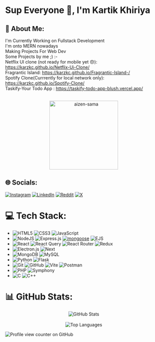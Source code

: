 <img src="https://media.licdn.com/dms/image/D5612AQHpWKXQMdnLdg/article-cover_image-shrink_720_1280/0/1710052146032?e=2147483647&v=beta&t=LlaT66GqC63firlYGbr_L2KANegqUW2RGrhzqkI-5pM" alt="" />
<h1>Sup Everyone 👋, I'm Kartik Khiriya</h1>
<h2>💫 About Me: </h2>

I'm Currently Working on Fullstack Development <br>I'm onto MERN nowadays<br>Making Projects For Web Dev<br>Some Projects by me ;) :- <br>Netflix UI clone (not ready for mobile yet 😞): https://karzkc.github.io/Netflix-Ui-Clone/ <br> 
Fragrantic Island: https://karzkc.github.io/Fragrantic-Island-/ <br>
Spotify Clone(Currrently for local network only): https://karzkc.github.io/Spotify-Clone/ <br>
Taskify-Your Todo App : https://taskify-todo-app-blush.vercel.app/ <br>
<br>
 <div align="center">
  <img src="https://media4.giphy.com/media/v1.Y2lkPTc5MGI3NjExcDh4bnJqdXd3Y2F5bWJ0M3U2ejJraHUzbGwxczBvOWFnYzNkdW40NyZlcD12MV9pbnRlcm5hbF9naWZfYnlfaWQmY3Q9Zw/91P04R5jGNGZZIDm0N/giphy.gif" alt="aizen-sama" height="220">
</div>

## 🌐 Socials:
[![Instagram](https://img.shields.io/badge/Instagram-%23E4405F.svg?logo=Instagram&logoColor=white)](https://www.instagram.com/kartikk_0803/) [![LinkedIn](https://img.shields.io/badge/LinkedIn-%230077B5.svg?logo=linkedin&logoColor=white)](https://www.linkedin.com/in/kartik-khiriya-483a81319/) [![Reddit](https://img.shields.io/badge/Reddit-%23FF4500.svg?logo=Reddit&logoColor=white)](https://reddit.com/user/Karzkc08) [![X](https://img.shields.io/badge/X-black.svg?logo=X&logoColor=white)](https://x.com/@karzkc0803) 

# 💻 Tech Stack:
<ul>
  <li>
    <img src="https://img.shields.io/badge/html5-%23E34F26.svg?style=flat&logo=html5&logoColor=white" alt="HTML5">
    <img src="https://img.shields.io/badge/css3-%231572B6.svg?style=flat&logo=css3&logoColor=white" alt="CSS3">
    <img src="https://img.shields.io/badge/javascript-%23323330.svg?style=flat&logo=javascript&logoColor=%23F7DF1E" alt="JavaScript">
  </li>
  <li>
    <img src="https://img.shields.io/badge/node.js-6DA55F?style=flat-square&logo=node.js&logoColor=white" alt="NodeJS">
    <img src="https://img.shields.io/badge/express.js-%23404d59.svg?style=flat-square&logo=express&logoColor=%2361DAFB" alt="Express.js">
    <a href='https://mongoosejs.com/docs/' target="_blank"><img alt='mongoose' src='https://img.shields.io/badge/Mongoose-100000?style=flat&logo=mongoose&logoColor=880000&labelColor=FFFFFF&color=880000'/></a>
    <img src="https://img.shields.io/badge/ejs-%23B4CA65.svg?style=flat&logo=ejs&logoColor=black" alt="EJS">
  </li>
  <li>
    <img src="https://img.shields.io/badge/react-%2320232a.svg?style=flat&logo=react&logoColor=%2361DAFB" alt="React">
    <img src="https://img.shields.io/badge/-React%20Query-FF4154?style=flat&logo=react%20query&logoColor=white" alt="React Query">
    <img src="https://img.shields.io/badge/React_Router-CA4245?style=flat&logo=react-router&logoColor=white" alt="React Router">
    <img src="https://img.shields.io/badge/redux-%23593d88.svg?style=flat&logo=redux&logoColor=white" alt="Redux">
  </li>
  <li>
    <img src="https://img.shields.io/badge/Electron-191970?style=flat&amp;logo=Electron&amp;logoColor=white" alt="Electron.js">
    <img src="https://img.shields.io/badge/Next-black?style=flat&logo=next.js&logoColor=white" alt="Next">
  </li>
  <li>
    <img src="https://img.shields.io/badge/MongoDB-%234ea94b.svg?style=flat&logo=mongodb&logoColor=white" alt="MongoDB">
    <img src="https://img.shields.io/badge/mysql-4479A1.svg?style=flat&logo=mysql&logoColor=white" alt="MySQL">
  </li>
  <li>
    <img src="https://img.shields.io/badge/python-3670A0?style=flat&logo=python&logoColor=ffdd54" alt="Python">
    <img src="https://img.shields.io/badge/flask-%23000.svg?style=flat&logo=flask&logoColor=white" alt="Flask">
  </li>
  <li>
    <img src="https://img.shields.io/badge/git-%23F05033.svg?style=flat&logo=git&logoColor=white" alt="Git">
    <img src="https://img.shields.io/badge/github-%23121011.svg?style=flat&logo=github&logoColor=white" alt="GitHub">
    <img src="https://img.shields.io/badge/vite-%23646CFF.svg?style=flat&logo=vite&logoColor=white" alt="Vite">
    <img src="https://img.shields.io/badge/Postman-FF6C37?style=flat-square&logo=postman&logoColor=white" alt="Postman">
  </li>
    <li>
    <img src="https://img.shields.io/badge/php-%23777BB4.svg?style=flat&logo=php&logoColor=white" alt="PHP">
    <img src="https://img.shields.io/badge/symfony-%23000000.svg?style=flat&logo=symfony&logoColor=white" alt="Symphony">
  </li>
    <li>
    <img src="https://img.shields.io/badge/c-%2300599C.svg?style=flat&logo=c&logoColor=white" alt="C">
    <img src="https://img.shields.io/badge/c++-%2300599C.svg?style=flat&logo=c%2B%2B&logoColor=white" alt="C++">
  </li>
</ul>
<h1>📊 GitHub Stats:</h1>
<div align="center">
  <img src="https://github-readme-stats.vercel.app/api?username=Karzkc&theme=neon&hide_border=false&include_all_commits=true&count_private=true" alt="GitHub Stats"><br/><br/>
<!--   <img src="https://github-readme-streak-stats.herokuapp.com/?user=Karzkc&theme=neon&hide_border=false" alt="GitHub Streak Stats"><br/><br/> -->
  <img src="https://github-readme-stats-git-masterrstaa-rickstaa.vercel.app/api/top-langs/?username=Karzkc&theme=neon&hide_border=false&include_all_commits=true&count_private=true&layout=compact" alt="Top Languages">
</div>


![Profile view counter on GitHub](https://komarev.com/ghpvc/?username=Karzkc)








